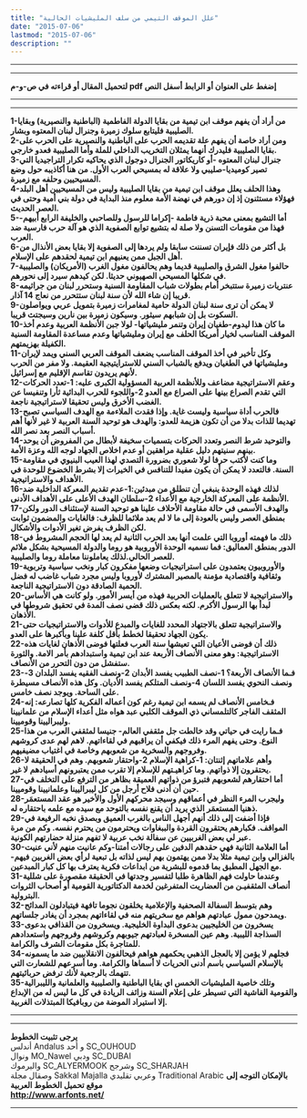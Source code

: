 ```yaml
---
title: "علل الموقف التيمي من سلف المليشيات الحالية"
date: "2015-07-06"
lastmod: "2015-07-06"
description: ""
---
```

---

---

**لتحميل المقال أو قراءته في ص-و-م pdf إضغط على العنوان أو الرابط أسفل النص**

---



---

**1-من أراد أن يفهم موقف ابن تيمية من بقايا الدولة الفاطمية (الباطنية والنصيرية) وبقايا الصليبية فليتابع سلوك زميرة وجنرال لبنان المعتوه وبشار.  
2-ومن أراد خاصة أن يفهم علة تقديمه الحرب على الباطنية والنصيرية على الحرب على بقايا الصليبية فليدرك أنهما يمثلان التخريب الداخلي للملة وأما الصليبية فعدو خارجي.  
3-جنرال لبنان المعتوه -أو كاريكاتور الجنرال دوجول الذي يحاكيه تكرار التراجيديا التي تصير كوميديا-صليبي ولا علاقة له بمسيحي العرب الأول. من هنا أكاذيبه حول وضع المسيحيين وحلفه مع زميرة.  
4-وهذا الحلف يعلل موقف ابن تيمية من بقايا الصليبية وليس من المسيحيين أهل البلد فهؤلاء مستثنون إذ إن دورهم في نهضة الأمة معلوم منذ البداية في دولة بني أمية وحتى في العصر الحديث.  
5-أما التشيع بمعنى محبة ذرية فاطمة -إكراما للرسول وللصاحبي والخليفة الرابع أبيهم-فهذا من مقومات التسنن ولا صلة له بتشيع توابع الصفوية الذي هو آلة حرب فارسية ضد العرب.  
6-بل أكثر من ذلك فإيران تسننت سابقا ولم يردها إلى الصفوية إلا بقايا بعض الأنذال من أهل الجبل ممن يعنيهم ابن تيمية لحقدهم على الإسلام.  
7-حالفوا مغول الشرق والصليبية قديما وهم يحالفون مغول الغرب (الأمريكان) والصليبية في شكلها المسيحي الصهيوني حديثا. لكن كيدهم سيرد إلى نحورهم.  
8-عنتريات زميرة ستتبخر أمام بطولات شباب المقاومة السنية وستحرر لبنان من جراثيمه قريبا إن شاء الله لأن سنة لبنان ستتحرر من نعاج 14 آذار.  
9-لا يمكن أن ترى سنة لبنان الدولة حامية لمغامرات زميرة بتمويل عربي ويواصلون السكوت بل إن شبابهم سيثور. وسيكون زميرة بين نارين وسيجتث قريبا.  
10-ما كان هذا ليدوم-طغيان إيران وتنمر مليشياتها- لولا جبن الأنظمة العربية وعدم أخذ الموقف المناسب لخيار أمريكا الحلف مع إيران ومليشياتها وعدم مساعدة المقاومة السنية الكفيلة بهزيمتهم.  
11-وكل تأخير في أخذ الموقف المناسب يضعف الموقف العربي السني ويمد لإيران ومليشياتها في الطغيان ويدفع بالشباب السني للاسترايتيجية العقيمة. ولا مفر من الحرب لأنهم يريدون تقاسم الإقليم مع إسرائيل.  
12-وعقم الاستراتيجية مضاعف وللأنظمة العربية المسؤولية الكبرى عليه: 1-تعدد الحركات التي تقدم الصراع بينها على الصراع مع العدو 2-واللجوء للحرب البدائية ثأرا وتنفيسا عن الغضب الأخرق وليس تحقيقا لاستراتيجية ناجعة.  
13-فالحرب أداة سياسية وليست غاية. وإذا فقدت الملاءمة مع الهدف السياسي تصبح تهديما للذات بدلا من أن تكون هزيمة للعدو: والهدف هو توحيد السنة العربية لا غير لأنها أهم أسباب النصر بعد نصر الله.  
14-والتوحيد شرط النصر وتعدد الحركات بتسميات سخيفة لأبطال من المفروض أن يوحد بينهم سنيتهم دليل عقلية مراهقين أو عدم اخلاص الجهاد لوجه الله وعزة الأمة.  
15-وما كنت لأكتب حرفا لولا شعوري بضرورة التصدي لهذا العيب البنيوي في مقاومة السنة. فالتعدد لا يمكن أن يكون مفيدا للتنافس في الخيرات إلا بشرط الخضوع للوحدة في الأهداف والاستراتيجية.  
16-لذلك فهذه الوحدة ينبغي أن تنطلق من مبدئين:1-عدم تقديم المعركة الداخلية ضد الأنظمة على المعركة الخارجية مع الأعداء 2-سلطان الهدف الأعلى على الأهداف الأدنى.  
17-والهدف الأسمى في حالة مقاومة الأحلاف علينا هو توحيد السنة لإستئناف الدور ولكن بمنطق العصر وليس بالعودة إلى ما لا لم يعد ملائما للظرف: فالغايات والمضمون ثوابت لكن الظرف يفرض تغير الأدوات والأشكال.  
18-ذلك ما فهمته أوروبا التي علمت أنها بعد الحرب الثانية لم يعد لها الحجم المشروط في الدور بمنطق العماليق: فما نسميه الوحدة الأوروبية هو روما والدولة المسيحية بشكل ملائم للعصر الحالي.لذلك يعاملوننا معاملة روما والصليبية.  
19-والأوروبيون يعتمدون على استراتيجيات وضعها مفكرون كبار ونخب سياسية وتربوية وثقافية واقتصادية مؤمنة بالمصير المشترك لأوروبا وليس مجرد شباب غاضب له فضل الحمية الصادقة دون الاستراتيجية الناجعة.  
20-والاستراتيجية لا تتعلق بالعمليات الحربية فهذه من أيسر الأمور. ولو كانت هي الأساس لبدأ بها الرسول الأكرم. لكنه بعكس ذلك قضى نصف المدة في تحقيق شروطها في الأذهان.  
21-والاستراتيجية تتعلق بالاجتهاد المحدد للغايات والمبدع للأدوات والاستراتيجيات حتى يكون الجهاد تحقيقا لخطط بأقل كلفة علينا وبأكبرها على العدو.  
22-ذلك أن فوضى الأعيان التي تعيشها سنة العرب فعلتها فوضى الأذهان لغايات هذه الاستراتيجية: وهو معنى الأنصاف الأربعة عند ابن تيمية واستبدادهم بأمر الامة. والثورة ستفشل من دون التحرر من الأنصاف.  
23-فـما الأنصاف الأربعة؟ 1-نصف الطبيب يفسد الأبدان 2-ونصف الفقيه يفسد البلدان 3-ونصف النحوي يفسد اللسان 4-ونصف المتلكم يفسد الأديان. وكل هذه الأنصاف مسيطرة على الساحة. ويوجد نصف خامس.  
24-فـخامس الأنصاف لم يسمه ابن تيمية رغم كون أعماله الفكرية كلها تصارعه: إنه المثقف الفاجر كالتلمساني ذي الموقف الكلبي عبد هواه مثل أعداء الإسلام من علمانيينا وليبراليينا وقوميينا.  
25-فـما رايت في حياتي وقد خالطت جل مثقفي العالم- جنيسا لمثقفي العرب من هذا النوع. وحتى يفهم المرء ذلك فيكفي أن يراقبهم في لقاءاتهم. لاهم لهم عدى كروشهم وفروجهم والسخرية من شعوبهم وخاصة في اغتياب مضيفيهم.  
26-وأهم علاماتهم إثنتان: 1-كراهية الإسلام 2-واحتقار شعوبهم. وهم في الحقيقة لا يحتقرون إلا ذواتهم. وما كراهيـتهم للإسلام إلا تقرب ممن يعتبرونهم أسيادهم لا غير.  
27-أما احتقارهم لشعوبهم فتبرؤ من ذواتهم العميقة بظاهر من الترفع على التخلف في حين أن أدنى فلاح أرجل من كل ليبراليينا وعلمانيينا وقوميينا.  
28-وليجرب المرء النظر في أعماقهم وسيجد محركهم الأول والأخير هو عقد المستعمَر ذهنيا المستعمَر الذي يريد أن يقنع نفسه بالتوحد مع سيده مع علمه باحتقاره له.  
29-فإذا أضفت إلى ذلك أنهم أجهل الناس بالغرب العميق وبصدق نخبه الرفيعة في المواقف. فكبارهم يحتقرون القردة والببغاوات ويحترمون من يحترم نفسه. وكم من مرة عبر لي بعض الغربيين عن سفالة نخب عربية لا تفهم منزلة حضارتهم الكونية.  
30-أما العلامة الثانية فهي حقدهم الدفين على رجالات أمتنا-وكم عانيت منهم لأني عنيت بالغزالي وابن تيمية مثلا بدلا ممن يهتمون بهم ليس لذاته بل تبعية لرأي بعض الغربين فيهم- مع الجهل المطبق بما قدموه للبشرية من ابداعات فكرية يعترف بها كل كبار المبدعين.  
31-وعندما حاولت فهم الظاهرة طلبا لتفسير وجدتها في الحقيقة مقصورة على شللية أنصاف المثقفيـن من العضاريت المتفرغين لخدمة الدكتاتورية القومية أو أصحاب الثروات البترولية.  
32-وهم بتوسط السفالة الصحفية والإعلامية يخلقون نجوما تافهة فيتبادلون المدائح ويمدحون ممول عبادتهم هواهم مع سخريتهم منه في لقاءاتهم بمجرد أن يغادر جلساتهم.  
33-يسخرون من الخليجيين بدعوى البداوة الخليجية. ويسخرون من القذافي بدعوى السذاجة الليبية. وهم عين المسخرة لعبادتهم جيوبهم وكروشهم وفروجهم واستعدادهم للمتاجرة بكل مقومات الشرف والكرامة.  
34-فجلهم لا يؤمن إلا بالعجل الذهبي يحكمهم هواهم فيحالفون الانقلابيين ضد ما يسمونه بالإسلام السياسي باسم أدنى الحريات لا أسماها والكرامة. وما أسرعهم للشعارت التي تتهمك بالرجعية لأنك ترفض حربائيتهم.  
35-وتلك خاصية المليشيات الخمس اي بقايا الباطنية والصليبية والعلمانية والليبرالية والقومية الفاشية التي تسيطر على إعلام السنة وزائف الريادة في كل ما ليس له من الإبداع إلا استيراد الموضة من روبافيكا المبتذلات الغربية.**

---

---

**يرجى تثبيت الخطوط**   
 أندلس Andalus  و أحد SC\_OUHOUD  
 ونوال MO\_Nawel  ودبي SC\_DUBAI   
 واليرموك SC\_ALYERMOOK  وشرجح SC\_SHARJAH   
 وصقال مجلة Sakkal Majalla وعربي تقليدي Traditional Arabic  **بالإمكان التوجه إلى موقع تحميل الخطوط العربية  
 http://www.arfonts.net/**

---

###